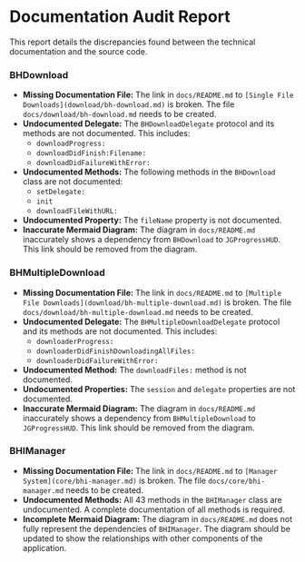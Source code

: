 # Documentation Audit Report

This report details the discrepancies found between the technical documentation and the source code.
### BHDownload

*   **Missing Documentation File:** The link in `docs/README.md` to `[Single File Downloads](download/bh-download.md)` is broken. The file `docs/download/bh-download.md` needs to be created.
*   **Undocumented Delegate:** The `BHDownloadDelegate` protocol and its methods are not documented. This includes:
    *   `downloadProgress:`
    *   `downloadDidFinish:Filename:`
    *   `downloadDidFailureWithError:`
*   **Undocumented Methods:** The following methods in the `BHDownload` class are not documented:
    *   `setDelegate:`
    *   `init`
    *   `downloadFileWithURL:`
*   **Undocumented Property:** The `fileName` property is not documented.
*   **Inaccurate Mermaid Diagram:** The diagram in `docs/README.md` inaccurately shows a dependency from `BHDownload` to `JGProgressHUD`. This link should be removed from the diagram.
### BHMultipleDownload

*   **Missing Documentation File:** The link in `docs/README.md` to `[Multiple File Downloads](download/bh-multiple-download.md)` is broken. The file `docs/download/bh-multiple-download.md` needs to be created.
*   **Undocumented Delegate:** The `BHMultipleDownloadDelegate` protocol and its methods are not documented. This includes:
    *   `downloaderProgress:`
    *   `downloaderDidFinishDownloadingAllFiles:`
    *   `downloaderDidFailureWithError:`
*   **Undocumented Method:** The `downloadFiles:` method is not documented.
*   **Undocumented Properties:** The `session` and `delegate` properties are not documented.
*   **Inaccurate Mermaid Diagram:** The diagram in `docs/README.md` inaccurately shows a dependency from `BHMultipleDownload` to `JGProgressHUD`. This link should be removed from the diagram.
### BHIManager

*   **Missing Documentation File:** The link in `docs/README.md` to `[Manager System](core/bhi-manager.md)` is broken. The file `docs/core/bhi-manager.md` needs to be created.
*   **Undocumented Methods:** All 43 methods in the `BHIManager` class are undocumented. A complete documentation of all methods is required.
*   **Incomplete Mermaid Diagram:** The diagram in `docs/README.md` does not fully represent the dependencies of `BHIManager`. The diagram should be updated to show the relationships with other components of the application.